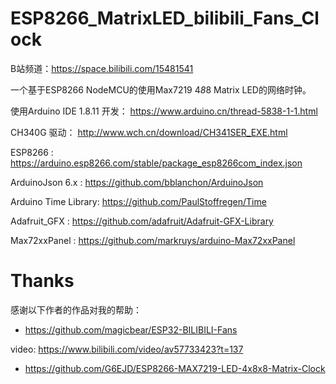 # ESP8266_MatrixLED_bilibili_Fans_Clock

B站频道：https://space.bilibili.com/15481541

一个基于ESP8266 NodeMCU的使用Max7219 4*8*8 Matrix LED的网络时钟。 

使用Arduino IDE 1.8.11 开发：  https://www.arduino.cn/thread-5838-1-1.html

CH340G 驱动： http://www.wch.cn/download/CH341SER_EXE.html

ESP8266 : https://arduino.esp8266.com/stable/package_esp8266com_index.json

ArduinoJson 6.x : https://github.com/bblanchon/ArduinoJson

Arduino Time Library: https://github.com/PaulStoffregen/Time

Adafruit_GFX : https://github.com/adafruit/Adafruit-GFX-Library

Max72xxPanel : https://github.com/markruys/arduino-Max72xxPanel


# Thanks
感谢以下作者的作品对我的帮助：
 * https://github.com/magicbear/ESP32-BILIBILI-Fans

video:   https://www.bilibili.com/video/av57733423?t=137

 * https://github.com/G6EJD/ESP8266-MAX7219-LED-4x8x8-Matrix-Clock
